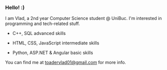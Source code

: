 ### Hello! :)

I am Vlad, a 2nd year Computer Science student @ UniBuc. I'm interested in programming and tech-related stuff.

- C++, SQL advanced skills

- HTML, CSS, JavaScript intermediate skills

-  Python, ASP.NET & Angular basic skills

You can find me at toadervlad01@gmail.com for more info.

<!--
**vladfxstoader/vladfxstoader** is a ✨ _special_ ✨ repository because its `README.md` (this file) appears on your GitHub profile.

Here are some ideas to get you started:

- 🔭 I’m currently working on ...
- 🌱 I’m currently learning ...
- 👯 I’m looking to collaborate on ...
- 🤔 I’m looking for help with ...
- 💬 Ask me about ...
- 📫 How to reach me: ...
- 😄 Pronouns: ...
- ⚡ Fun fact: ...
-->

